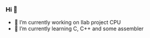 ### Hi 👋


- 🔭 I’m currently working on Ilab project CPU
- 🌱 I’m currently learning С, C++ and some assembler

